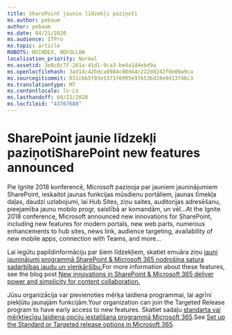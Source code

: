 ```yaml
---
title: SharePoint jaunie līdzekļi paziņoti
ms.author: pebaum
author: pebaum
ms.date: 04/21/2020
ms.audience: ITPro
ms.topic: article
ROBOTS: NOINDEX, NOFOLLOW
localization_priority: Normal
ms.assetid: 3e0c8c7f-261a-41d1-9ca3-be4a1d4ebd9a
ms.openlocfilehash: 3ad14c42bdca8984c00d44c222dd242f0e00a9ca
ms.sourcegitcommit: 631cbb5f03e5371f0995e976536d24e9d13746c3
ms.translationtype: MT
ms.contentlocale: lv-LV
ms.lasthandoff: 04/22/2020
ms.locfileid: "43767688"
---
```

# <a name="sharepoint-new-features-announced"></a><span data-ttu-id="9e829-102">SharePoint jaunie līdzekļi paziņoti</span><span class="sxs-lookup"><span data-stu-id="9e829-102">SharePoint new features announced</span></span>

<span data-ttu-id="9e829-103">Pie Ignite 2018 konferencē, Microsoft paziņoja par jauniem jauninājumiem SharePoint, ieskaitot jaunas funkcijas mūsdienu portāliem, jaunas tīmekļa daļas, daudzi uzlabojumi, lai Hub Sites, ziņu saites, auditorijas adresēšanu, pieejamība jaunu mobilo progr, saistībā ar komandām, un vēl...</span><span class="sxs-lookup"><span data-stu-id="9e829-103">At the Ignite 2018 conference, Microsoft announced new innovations for SharePoint, including new features for modern portals, new web parts, numerous enhancements to hub sites, news link, audience targeting, availability of new mobile apps, connection with Teams, and more...</span></span>
  
<span data-ttu-id="9e829-104">Lai iegūtu papildinformāciju par šiem līdzekļiem, skatiet emuāra ziņu [jauni jauninājumi programmā SharePoint &amp; Microsoft 365 nodrošina satura sadarbības jaudu un vienkāršību.](https://go.microsoft.com/fwlink/?linkid=2026502)</span><span class="sxs-lookup"><span data-stu-id="9e829-104">For more information about these features, see the blog post [New innovations in SharePoint &amp; Microsoft 365 deliver power and simplicity for content collaboration.](https://go.microsoft.com/fwlink/?linkid=2026502)</span></span>
  
<span data-ttu-id="9e829-105">Jūsu organizācija var pievienoties mērķa laidiena programmai, lai agrīni piekļūtu jaunajām funkcijām.</span><span class="sxs-lookup"><span data-stu-id="9e829-105">Your organization can join the Targeted Release program to have early access to new features.</span></span> <span data-ttu-id="9e829-106">Skatiet sadaļu [standarta vai mērķtiecīgu laidiena opciju iestatīšana programmā Microsoft 365](https://docs.microsoft.com/office365/admin/manage/release-options-in-office-365).</span><span class="sxs-lookup"><span data-stu-id="9e829-106">See [Set up the Standard or Targeted release options in Microsoft 365](https://docs.microsoft.com/office365/admin/manage/release-options-in-office-365).</span></span>
